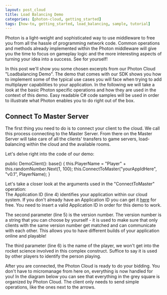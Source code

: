 ```yaml
---
layout: post_cloud
title: Load Balancing Demo
categories: [photon-cloud, getting_started]
tags: [how-to, getting_started, load_balancing, sample, tutorial]
---
```


<p>
Photon is a light-weight and sophisticated way to use middleware to free you from all the hassle of programming network code. Common operations and methods already implemented within the Photon middleware will give you the time to focus on gameplay logic and the more interesting aspects of turning your idea into a success. See for yourself!
</p>
<p>
In this post we'll show you some chosen excerpts from our Photon Cloud "Loadbalancing Demo". The demo that comes with our SDK shows you how to implement some of the typical use cases you will face when trying to add multiplayer capabilities to your application. In the following we will take a look at the basic Photon specific operations and how they are used in the context of this demo. Easy readable C# code samples will be used in order to illustrate what Photon enables you to do right out of the box.
</p>                 
					
<h2>Connect To Master Server</h2>
<p><!-- prevent sub-headline styles h*+h* -->
The first thing you need to do is to connect your client to the cloud. We call this process connecting to the Master Server. From there on the Master Server will take care of all the clients' transfers to game servers, load-balancing within the cloud and the available rooms.
</p>
<p>
Let's delve right into the code of our demo:
</p>
public DemoClient(): base()
{
this.PlayerName = "Player" + this.randomNumber.Next(1, 100);
this.ConnectToMaster("yourAppIdHere", 
"v0.1", 
PlayerName); 
}
<p>					
Let's take a closer look at the arguments used in the "ConnectToMaster" operation:</br>
The Application ID (line 4) identifies your application within our cloud system. If you don't already have an Application ID you can get it <a href="https://www.exitgames.com/Download/Photon">here</a> for free. You need to insert a valid Application ID in order for this demo to work.
</p>
<p>
The second parameter (line 5) is the version number. The version number is a string that you can choose by yourself - it is used to make sure that only clients with the same version number get matched and can communicate with each other. This allows you to have different builds of your application online and playable!
</p>
<p>
The third parameter (line 6) is the name of the player, we won't get into the rocket science involved in this complex construct. Suffice to say it is used by other players to identify the person playing.
</p>
<p>
After you are connected, the Photon Cloud is ready to do your bidding. You don't have to micromanage from here on, everything is now handled for you! In the diagram below you can see that everything in the grey square is organized by Photon Cloud. The client only needs to send simple operations, like the ones next to the arrows.				
</p>